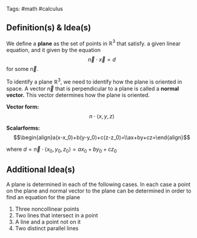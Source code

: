 Tags: #math #calculus 
## Definition(s) & Idea(s)
We define a **plane** as the set of points in $\mathbb{R}^3$ that satisfy. a given linear equation, and it given by the equation $$\vec{n}\cdot\vec{x}=d$$
for some $\vec{n}$.

To identify a plane $\mathbb{R}^3$, we need to identify how the plane is oriented in space. A vector $\vec{n}$ that is perpendicular to a plane is called a **normal vector.** This vector determines how the plane is oriented. 

**Vector form:** $$n\cdot\langle x,y,z\rangle$$

**Scalarforms:**$$\begin{align}a(x-x_0)+b(y-y_0)+c(z-z_0)=\\ax+by+cz=\end{align}$$

where $d = \vec{n}\cdot\langle x_0, y_0,z_0\rangle=ax_0+by_0+cz_0$
## Additional Idea(s)
A plane is determined in each of the following cases. In each case a point on the plane and normal vector to the plane can be determined in order to find an equation for the plane
1. Three noncollinear points 
2. Two lines that intersect in a point 
3. A line and a point not on it
4. Two distinct parallel lines


